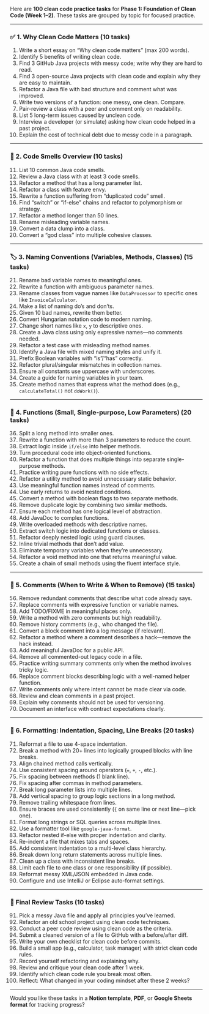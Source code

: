 Here are **100 clean code practice tasks** for **Phase 1: Foundation of Clean Code (Week 1–2)**. These tasks are grouped by topic for focused practice.

---

### ✅ 1. Why Clean Code Matters (10 tasks)

1. Write a short essay on “Why clean code matters” (max 200 words).
2. Identify 5 benefits of writing clean code.
3. Find 3 GitHub Java projects with messy code; write why they are hard to read.
4. Find 3 open-source Java projects with clean code and explain why they are easy to maintain.
5. Refactor a Java file with bad structure and comment what was improved.
6. Write two versions of a function: one messy, one clean. Compare.
7. Pair-review a class with a peer and comment only on readability.
8. List 5 long-term issues caused by unclean code.
9. Interview a developer (or simulate) asking how clean code helped in a past project.
10. Explain the cost of technical debt due to messy code in a paragraph.

---

### 🚨 2. Code Smells Overview (10 tasks)

11. List 10 common Java code smells.
12. Review a Java class with at least 3 code smells.
13. Refactor a method that has a long parameter list.
14. Refactor a class with feature envy.
15. Rewrite a function suffering from “duplicated code” smell.
16. Find “switch” or “if-else” chains and refactor to polymorphism or strategy.
17. Refactor a method longer than 50 lines.
18. Rename misleading variable names.
19. Convert a data clump into a class.
20. Convert a “god class” into multiple cohesive classes.

---

### 🏷️ 3. Naming Conventions (Variables, Methods, Classes) (15 tasks)

21. Rename bad variable names to meaningful ones.
22. Rewrite a function with ambiguous parameter names.
23. Rename classes from vague names like `DataProcessor` to specific ones like `InvoiceCalculator`.
24. Make a list of naming do’s and don’ts.
25. Given 10 bad names, rewrite them better.
26. Convert Hungarian notation code to modern naming.
27. Change short names like `x`, `y` to descriptive ones.
28. Create a Java class using only expressive names—no comments needed.
29. Refactor a test case with misleading method names.
30. Identify a Java file with mixed naming styles and unify it.
31. Prefix Boolean variables with “is”/“has” correctly.
32. Refactor plural/singular mismatches in collection names.
33. Ensure all constants use uppercase with underscores.
34. Create a guide for naming variables in your team.
35. Create method names that express what the method does (e.g., `calculateTotal()` not `doWork()`).

---

### 🧩 4. Functions (Small, Single-purpose, Low Parameters) (20 tasks)

36. Split a long method into smaller ones.
37. Rewrite a function with more than 3 parameters to reduce the count.
38. Extract logic inside `if/else` into helper methods.
39. Turn procedural code into object-oriented functions.
40. Refactor a function that does multiple things into separate single-purpose methods.
41. Practice writing pure functions with no side effects.
42. Refactor a utility method to avoid unnecessary static behavior.
43. Use meaningful function names instead of comments.
44. Use early returns to avoid nested conditions.
45. Convert a method with boolean flags to two separate methods.
46. Remove duplicate logic by combining two similar methods.
47. Ensure each method has one logical level of abstraction.
48. Add JavaDoc to complex functions.
49. Write overloaded methods with descriptive names.
50. Extract switch logic into dedicated functions or classes.
51. Refactor deeply nested logic using guard clauses.
52. Inline trivial methods that don’t add value.
53. Eliminate temporary variables when they’re unnecessary.
54. Refactor a void method into one that returns meaningful value.
55. Create a chain of small methods using the fluent interface style.

---

### 💬 5. Comments (When to Write & When to Remove) (15 tasks)

56. Remove redundant comments that describe what code already says.
57. Replace comments with expressive function or variable names.
58. Add TODO/FIXME in meaningful places only.
59. Write a method with zero comments but high readability.
60. Remove history comments (e.g., who changed the file).
61. Convert a block comment into a log message (if relevant).
62. Refactor a method where a comment describes a hack—remove the hack instead.
63. Add meaningful JavaDoc for a public API.
64. Remove all commented-out legacy code in a file.
65. Practice writing summary comments only when the method involves tricky logic.
66. Replace comment blocks describing logic with a well-named helper function.
67. Write comments only where intent cannot be made clear via code.
68. Review and clean comments in a past project.
69. Explain why comments should not be used for versioning.
70. Document an interface with contract expectations clearly.

---

### 🧱 6. Formatting: Indentation, Spacing, Line Breaks (20 tasks)

71. Reformat a file to use 4-space indentation.
72. Break a method with 20+ lines into logically grouped blocks with line breaks.
73. Align chained method calls vertically.
74. Use consistent spacing around operators (`=`, `+`, `-`, etc.).
75. Fix spacing between methods (1 blank line).
76. Fix spacing after commas in method parameters.
77. Break long parameter lists into multiple lines.
78. Add vertical spacing to group logic sections in a long method.
79. Remove trailing whitespace from lines.
80. Ensure braces are used consistently (`{` on same line or next line—pick one).
81. Format long strings or SQL queries across multiple lines.
82. Use a formatter tool like `google-java-format`.
83. Refactor nested if-else with proper indentation and clarity.
84. Re-indent a file that mixes tabs and spaces.
85. Add consistent indentation to a multi-level class hierarchy.
86. Break down long return statements across multiple lines.
87. Clean up a class with inconsistent line breaks.
88. Limit each file to one class or one responsibility (if possible).
89. Reformat messy XML/JSON embedded in Java code.
90. Configure and use IntelliJ or Eclipse auto-format settings.

---

### 🎯 Final Review Tasks (10 tasks)

91. Pick a messy Java file and apply all principles you’ve learned.
92. Refactor an old school project using clean code techniques.
93. Conduct a peer code review using clean code as the criteria.
94. Submit a cleaned version of a file to GitHub with a before/after diff.
95. Write your own checklist for clean code before commits.
96. Build a small app (e.g., calculator, task manager) with strict clean code rules.
97. Record yourself refactoring and explaining why.
98. Review and critique your clean code after 1 week.
99. Identify which clean code rule you break most often.
100. Reflect: What changed in your coding mindset after these 2 weeks?

---

Would you like these tasks in a **Notion template**, **PDF**, or **Google Sheets format** for tracking progress?

